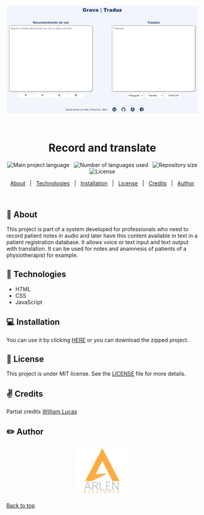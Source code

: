 <!-- About the project -->

<div align="center" id="top"> 
  <img src="assets/img/exemple.png" alt="image description" />

  &#xa0;

</div>

<h1 align="center">Record and translate</h1>

<p align="center">
  <img alt="Main project language" src="https://img.shields.io/github/languages/top/arlendev/gravador-tradutor?color=#FEAC40">
  &nbsp
  <img alt="Number of languages used" src="https://img.shields.io/github/languages/count/arlendev/gravador-tradutor?color=#FEAC40">
  &nbsp
  <img alt="Repository size" src="https://img.shields.io/github/repo-size/arlendev/gravador-tradutor?color=#FEAC40">
  &nbsp
  <img alt="License" src="https://img.shields.io/github/license/arlendev/gravador-tradutor?color=#FEAC40">
  &nbsp
</p>

<p align="center">
  <a href="#dart-about">About</a> &#xa0; | &#xa0; 
  <a href="#rocket-technologies">Technologies</a> &#xa0; | &#xa0;
  <a href="#computer-installation">Installation</a> &#xa0; | &#xa0;
  <a href="#memo-license">License</a> &#xa0; | &#xa0;
  <a href="#v-credits">Credits</a> &#xa0; | &#xa0;
  <a href="#pencil2-author">Author</a>
</p>

<br>

## :dart: About ##

This project is part of a system developed for professionals who need to record patient notes in audio and later have this content available in text in a patient registration database.
It allows voice or text input and text output with translation.
It can be used for notes and anamnesis of patients of a physiotherapist for example.

## :rocket: Technologies ##

- HTML
- CSS
- JavaScript

## :computer: Installation ##

You can use it by clicking [HERE](https://arlendev.github.io/gravador-tradutor/) or you can download the zipped project.


## :memo: License ##

This project is under MIT license. See the [LICENSE](LICENSE) file for more details.

## :v: Credits ##

Partial credits [William Lucas](https://github.com/WilliamDosSantos)

## :pencil2: Author ##

<div align="center">
  <a href="https://arlendev.github.io/portfolio/">
    <img src="assets/img/logoArlen.png" target="_blank" alt="Logo" width="auto" height="130">
  </a>
</div>

<a href="#top">Back to top</a>
